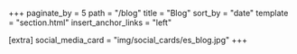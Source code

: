+++
paginate_by = 5
path = "/blog"
title = "Blog"
sort_by = "date"
template = "section.html"
insert_anchor_links = "left"

[extra]
social_media_card = "img/social_cards/es_blog.jpg"
+++
